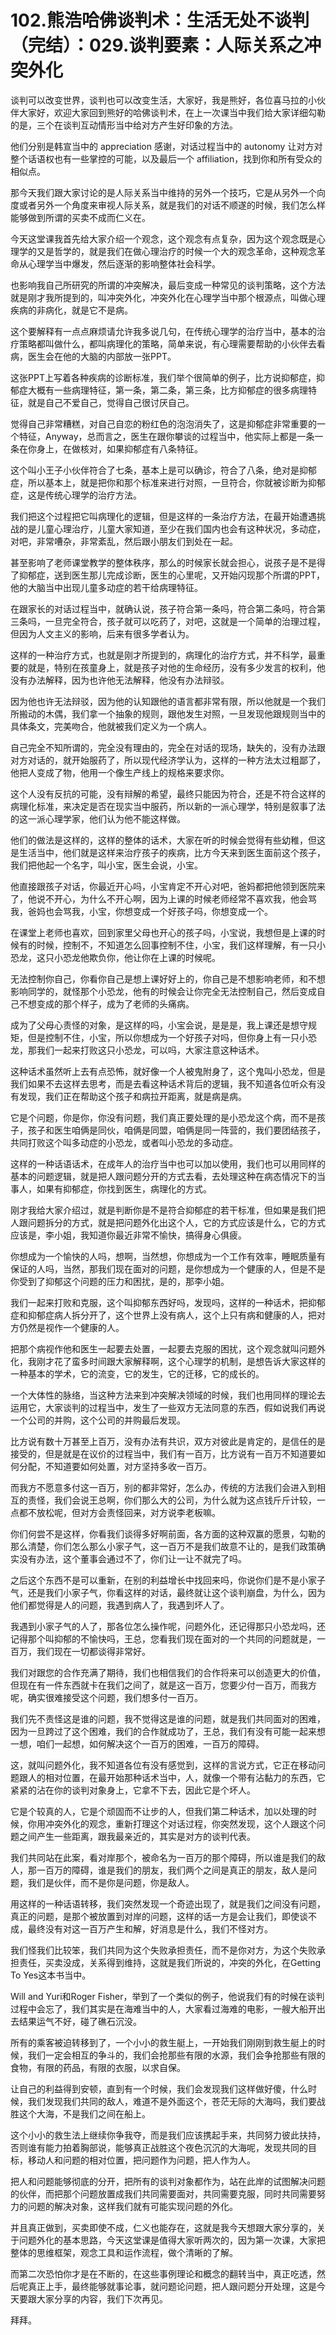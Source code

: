 # 102.熊浩哈佛谈判术：生活无处不谈判（完结）：029.谈判要素：人际关系之冲突外化

谈判可以改变世界，谈判也可以改变生活，大家好，我是熊好，各位喜马拉的小伙伴大家好，欢迎大家回到熊好的哈佛谈判术，在上一次课当中我们给大家详细勾勒的是，三个在谈判互动情形当中给对方产生好印象的方法。

他们分别是韩宣当中的 appreciation 感谢，对话过程当中的 autonomy 让对方对整个话语权也有一些掌控的可能，以及最后一个 affiliation，找到你和所有受众的相似点。

那今天我们跟大家讨论的是人际关系当中维持的另外一个技巧，它是从另外一个向度或者另外一个角度来审视人际关系，就是我们的对话不顺遂的时候，我们怎么样能够做到所谓的买卖不成而仁义在。

今天这堂课我首先给大家介绍一个观念，这个观念有点复杂，因为这个观念既是心理学的又是哲学的，就是我们在做心理治疗的时候一个大的观念革命，这种观念革命从心理学当中爆发，然后逐渐的影响整体社会科学。

也影响我自己所研究的所谓的冲突解决，最后变成一种常见的谈判策略，这个方法就是刚才我所提到的，叫冲突外化，冲突外化在心理学当中那个根源点，叫做心理疾病的非病化，就是它不是病。

这个要解释有一点点麻烦请允许我多说几句，在传统心理学的治疗当中，基本的治疗策略都叫做什么，都叫病理化的策略，简单来说，有心理需要帮助的小伙伴去看病，医生会在他的大脑的内部放一张PPT。

这张PPT上写着各种疾病的诊断标准，我们举个很简单的例子，比方说抑郁症，抑郁症大概有一些病理特征，第一条，第二条，第三条，比方抑郁症的很多病理特征，就是自己不爱自己，觉得自己很讨厌自己。

觉得自己非常糟糕，对自己自恋的粉红色的泡泡消失了，这是抑郁症非常重要的一个特征，Anyway，总而言之，医生在跟你攀谈的过程当中，他实际上都是一条一条在你身上，在做核对，如果抑郁症有八条特征。

这个叫小王子小伙伴符合了七条，基本上是可以确诊，符合了八条，绝对是抑郁症，所以基本上，就是把你和那个标准来进行对照，一旦符合，你就被诊断为抑郁症，这是传统心理学的治疗方法。

我们把这个过程把它叫病理化的逻辑，但是这样的一条治疗方法，在最开始遭遇挑战的是儿童心理治疗，儿童大家知道，至少在我们国内也会有这种状况，多动症，对吧，非常嘈杂，非常紊乱，然后跟小朋友们到处在一起。

甚至影响了老师课堂教学的整体秩序，那么的时候家长就会担心，说孩子是不是得了抑郁症，送到医生那儿完成诊断，医生的心里呢，又开始闪现那个所谓的PPT，他的大脑当中出现儿童多动症的若干给病理特征。

在跟家长的对话过程当中，就确认说，孩子符合第一条吗，符合第二条吗，符合第三条吗，一旦完全符合，孩子就可以吃药了，对吧，这就是一个简单的治理过程，但因为人文主义的影响，后来有很多学者认为。

这样的一种治疗方式，也就是刚才所提到的，病理化的治疗方式，并不科学，最重要的就是，特别在孩童身上，就是孩子对他的生命经历，没有多少发言的权利，他没有办法解释，因为也许他无法解释，他没有办法辩驳。

因为他也许无法辩驳，因为他的认知跟他的语言都非常有限，所以他就是一个我们所搬动的木偶，我们拿一个抽象的规则，跟他发生对照，一旦发现他跟规则当中的具体条文，完美吻合，他就被我们定义为一个病人。

自己完全不知所谓的，完全没有理由的，完全在对话的现场，缺失的，没有办法跟对方对话的，就开始服药了，所以现代经济学认为，这样的一种方法太过粗鄙了，他把人变成了物，他用一个像生产线上的规格来要求你。

这个人没有反抗的可能，没有辩解的希望，最终只能因为符合，还是不符合这样的病理化标准，来决定是否在现实当中服药，所以新的一派心理学，特别是叙事了法的这一派心理学家，他们认为他不能这样做。

他们的做法是这样的，这样的整体的话术，大家在听的时候会觉得有些幼稚，但这是生活当中，他们就是这样来治疗孩子的疾病，比方今天来到医生面前这个孩子，我们把他起一个名字，叫小宝，医生会说，小宝。

他直接跟孩子对话，你最近开心吗，小宝肯定不开心对吧，爸妈都把他领到医院来了，他说不开心，为什么不开心啊，因为上课的时候老师经常不喜欢我，他会骂我，爸妈也会骂我，小宝，你想变成一个好孩子吗，你想变成一个。

在课堂上老师也喜欢，回到家里父母也开心的孩子吗，小宝说，我想但是上课的时候有的时候，控制不，不知道怎么回事控制不住，小宝，我们这样理解，有一只小恐龙，这只小恐龙他欺负你，他让你在上课的时候呢。

无法控制你自己，你看你自己是想上课好好上的，你自己是不想影响老师，和不想影响同学的，就怪那个小恐龙，他有的时候会让你完全无法控制自己，然后变成自己不想变成的那个样子，成为了老师的头痛病。

成为了父母心责怪的对象，是这样的吗，小宝会说，是是是，我上课还是想守规矩，但是控制不住，小宝，所以你想成为一个好孩子对吗，但你身上有一只小恐龙，那我们一起来打败这只小恐龙，可以吗，大家注意这种话术。

这种话术虽然听上去有点恐怖，就好像一个人被鬼附身了，这个鬼叫小恐龙，但是我们如果不去这样去思考，而是去看这种话术背后的逻辑，我不知道各位听众有没有发现，我们正在帮助这个孩子和病拉开距离，就是病是病。

它是个问题，你是你，你没有问题，我们真正要处理的是小恐龙这个病，而不是孩子，孩子和医生咱俩是同伙，咱俩是同盟，咱俩是同一阵营的，我们要团结孩子，共同打败这个叫多动症的小恐龙，或者叫小恐龙的多动症。

这样的一种话语话术，在成年人的治疗当中也可以加以使用，我们也可以用同样的基本的问题逻辑，就是把人跟问题分开的方式去看，去处理这种在病态情况下的当事人，如果有抑郁症，你找到医生，病理化的方式。

刚才我给大家介绍过，就是判断你是不是符合抑郁症的若干标准，但如果是我们把人跟问题拆分的方式，就是把问题外化出这个人，它的方式应该是什么，它的方式应该是，李小姐，我知道你最近非常不愉快，搞得身心俱疲。

你想成为一个愉快的人吗，想啊，当然想，你想成为一个工作有效率，睡眠质量有保证的人吗，当然，那我们现在面对的问题，是你想成为一个健康的人，但是不是你受到了抑郁这个问题的压力和困扰，是的，那李小姐。

我们一起来打败和克服，这个叫抑郁东西好吗，发现吗，这样的一种话术，把抑郁症和抑郁症病人拆分开了，这个世界上没有病人，这个上只有病和健康的人，把对方仍然是视作一个健康的人。

把那个病视作他和医生一起要去处置，一起要去克服的困扰，这个观念就叫问题外化，我刚才花了蛮多时间跟大家解释啊，这个心理学的机制，是想告诉大家这样的一种基本的学术，它的流变，它的发生，它的迁移，它的成长的。

一个大体性的脉络，当这种方法来到冲突解决领域的时候，我们也用同样的理论去运用它，大家谈判的过程当中，发生了一些双方无法同意的东西，假如说我们再说一个公司的并购，这个公司的并购最后发现。

比方说有数十万甚至上百万，没有办法有共识，双方对彼此是肯定的，是信任的是接受的，但是就是在议价的过程当中，我们有一百万，比方说有一百万不知道要如何分配，不知道要如何处置，对方坚持多收一百万。

而我方不愿意多付这一百万，别的都非常好，怎么办，传统的方法我们会进入到相互的责怪，我们会说王总啊，你们那么大的公司，为什么就为这点钱斤斤计较，一点都不放松呢，但对方会责怪回来，对方说李老板嘛。

你们何尝不是这样，你看我们谈得多好啊前面，各方面的这种双赢的愿景，勾勒的那么清楚，你们怎么那么小家子气，这一百万不是我们故意不让的，是我们政策确实没有办法，这个董事会通过不了，你们让一让不就完了吗。

之后这个东西不是可以重新，在别的利益增长中找回来吗，你说你们是不是小家子气，还是我们小家子气，你看这样的对话，最终就让这个谈判崩盘，为什么，因为他们都觉得是人的问题，我遇到病人了，我遇到坏人了。

我遇到小家子气的人了，那各位怎么操作呢，问题外化，还记得那只小恐龙吗，还记得那个叫抑郁的不愉快吗，王总，您看我们现在面对的一个共同的问题就是，一百万，我们现在一切都谈得非常好。

我们对跟您的合作充满了期待，我们也相信我们的合作将来可以创造更大的价值，但现在有一件东西就卡在我们之间了，就是这一百万，您要少付一百万，而我方呢，确实很难接受这个问题，我们想多付一百万。

我们先不责怪这是谁的问题，我不觉得这是谁的问题，就是我们共同面对的困难，因为一旦跨过了这个困难，我们的合作就成功了，王总，我们有没有可能一起来想一想，咱们一起想，如何解决这个一百万的困难，一百万的障碍。

这，就叫问题外化，我不知道各位有没有感觉到，这样的言说方式，它正在移动问题跟人的相对位置，在最开始那种话术当中，人，就像一个带有沾黏力的东西，它紧紧的沾在你的谈判对象身上，它拿不下去，因此它是个坏人。

它是个较真的人，它是个顽固而不让步的人，但我们第二种话术，加以处理的时候，你用冲突外化的观念，重新打理这个对话过程，你突然发现，这个人跟这个问题之间产生一些距离，跟我最亲近的，其实是对方的谈判代表。

我们共同站在此案，看对岸那个，被命名为一百万的那个障碍，所以谁是我们的敌人，那一百万的障碍，谁是我们的朋友，我们两个之间是真正的朋友，敌人是问题，我们是伙伴，而不是你是问题，你是敌人。

用这样的一种话语转移，我们突然发现一个奇迹出现了，就是我们之间没有问题，真正的问题，是那个被放置到对岸的问题，这样的话一方是会让我们，即使谈不成，最终没有对这一百万产生和解，好消息是什么，我们不怪对方。

我们怪我们比较笨，我们共同为这个失败承担责任，而不是你对方，为这个失败承担责任，买卖没成，关系得到维持，这就是我们所说的，冲突的外化，在Getting To Yes这本书当中。

Will and Yuri和Roger Fisher，举到了一个类似的例子，他说我们有的时候在谈判过程中会忘了，我们其实是在海难当中的人，大家看过海难的电影，一艘大船开出去结果运气不好，碰了礁石沉没。

所有的乘客被迫转移到了，一个小小的救生艇上，一开始我们刚刚到救生艇上的时候，我们一定会相互的争斗的，我们会抢那些有限的水源，我们会争抢那些有限的食物，有限的药品，有限的衣服，以求自保。

让自己的利益得到安顿，直到有一个时候，我们会发现我们这样做好傻，什么时候，我们发现我们共同的敌人，难道不是外面这个，苍茫无际的大海吗，我们要战胜这个大海，不是我们之间在船上。

这个小小的救生法上继续你争我夺，而是我们应该携起手来，共同努力彼此扶持，否则谁有能力拍着胸部说，能够真正战胜这个夜色沉沉的大海呢，发现共同的目标，移动人和问题的相对位置，把问题作为问题，把人作为人。

把人和问题能够彻底的分开，把所有的谈判对象都作为，站在此岸的试图解决问题的伙伴，而把那个问题放置成我们共同需要面对，共同需要克服，同时共同需要努力的问题的解决对象，这样我们就有可能实现问题的外化。

并且真正做到，买卖即使不成，仁义也能存在，这就是我今天想跟大家分享的，关于问题外化的基本思路，今天这堂课是值得大家听两次的，因为第一次课，大家把整体的思维框架，观念工具和运作流程，做个清晰的了解。

而第二次恐怕你才是在不断的，在这些事例理论和概念的翻转当中，真正吃透，然后呢真正上手，最终能够就事论事，就问题论问题，把人跟问题分开处理，这是今天要跟大家分享的内容，我们下次再见。

拜拜。